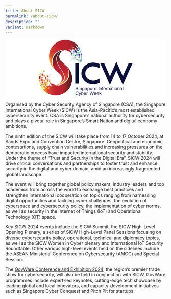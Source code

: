 ```yaml
---
title: About SICW
permalink: /about-sicw/
description: ""
variant: markdown
---
```

![SICW](/images/logos/logo-sicw-full-wspace-lr-h300.png)

Organised by the Cyber Security Agency of Singapore (CSA), the Singapore International Cyber Week (SICW) is the Asia-Pacific’s most established cybersecurity event. CSA is Singapore’s national authority for cybersecurity and plays a pivotal role in Singapore’s Smart Nation and digital economy ambitions.  

The ninth edition of the SICW will take place from 14 to 17 October 2024, at Sands Expo and Convention Centre, Singapore. Geopolitical and economic contestations, supply chain vulnerabilities and increasing pressures on the democratic process have impacted international security and stability. Under the theme of “Trust and Security in the Digital Era”, SICW 2024 will drive critical conversations and partnerships to foster trust and enhance security in the digital and cyber domain, amid an increasingly fragmented global landscape.  

The event will bring together global policy makers, industry leaders and top academics from across the world to exchange best practices and strengthen international cooperation on topics ranging from harnessing digital opportunities and tackling cyber challenges, the evolution of cyberspace and cybersecurity policy, the implementation of cyber norms, as well as security in the Internet of Things (IoT) and Operational Technology (OT) space.  

Key SICW 2024 events include the SICW Summit, the SICW High-Level Opening Plenary, a series of SICW High-Level Panel Sessions focusing on diverse cybersecurity policy, operational, technical and diplomacy topics, as well as the SICW Women in Cyber plenary and International IoT Security Roundtable. Other various high-level events held on the sidelines include the ASEAN Ministerial Conference on Cybersecurity (AMCC) and Special Session. 

The [GovWare Conference and Exhibition 2024](https://www.govware.sg/govware/2024/event-info), the region’s premier trade show for cybersecurity, will also be held in conjunction with SICW. GovWare programmes include expert-led keynotes, cutting-edge tech showcase by leading global and local innovators, and capacity-development initiatives such as Singapore Cyber Conquest and Pitch Pit for startups.